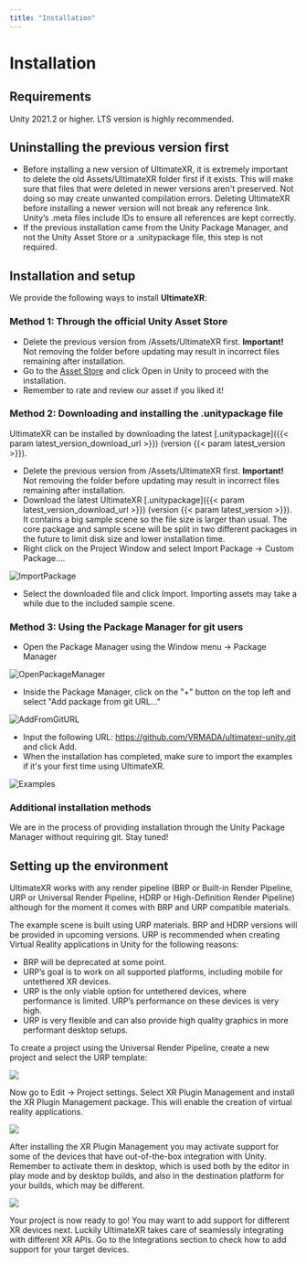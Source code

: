 ```yaml
---
title: "Installation"
---
```


# Installation

## Requirements

Unity 2021.2 or higher. LTS version is highly recommended.

## Uninstalling the previous version first

- Before installing a new version of UltimateXR, it is extremely important to delete the old Assets/UltimateXR folder first if it exists. This will make sure that files that were deleted in newer versions aren't preserved. Not doing so may create unwanted compilation errors.
Deleting UltimateXR before installing a newer version will not break any reference link. Unity’s .meta files include IDs to ensure all references are kept correctly.
- If the previous installation came from the Unity Package Manager, and not the Unity Asset Store or a .unitypackage file, this step is not required.

## Installation and setup

We provide the following ways to install **UltimateXR**:

### Method 1: Through the official Unity Asset Store

- Delete the previous version from /Assets/UltimateXR first. **Important!** Not removing the folder before updating may result in incorrect files remaining after installation.
- Go to the [Asset Store](https://assetstore.unity.com/packages/slug/236782) and click Open in Unity to proceed with the installation.
- Remember to rate and review our asset if you liked it!

### Method 2: Downloading and installing the .unitypackage file

UltimateXR can be installed by downloading the latest [.unitypackage]({{< param latest_version_download_url >}}) (version {{< param latest_version >}}).

- Delete the previous version from /Assets/UltimateXR first. **Important!** Not removing the folder before updating may result in incorrect files remaining after installation.
- Download the latest UltimateXR [.unitypackage]({{< param latest_version_download_url >}}) (version {{< param latest_version >}}). It contains a big sample scene so the file size is larger than usual. The core package and sample scene will be split in two different packages in the future to limit disk size and lower installation time.
- Right click on the Project Window and select Import Package -> Custom Package…. 

![ImportPackage](/media/docs/getting-started/installation/01ImportPackage.png)
  
- Select the downloaded file and click Import. Importing assets may take a while due to the included sample scene.

### Method 3: Using the Package Manager for git users

- Open the Package Manager using the Window menu -> Package Manager

![OpenPackageManager](https://user-images.githubusercontent.com/5702147/197527726-7700f742-1055-4a66-8508-cc61ee529c08.jpg)

- Inside the Package Manager, click on the "+" button on the top left and select "Add package from git URL..."

![AddFromGitURL](https://user-images.githubusercontent.com/5702147/197527755-cfc2a87c-980b-4ea3-96ee-34c385f79d86.JPG)

- Input the following URL: https://github.com/VRMADA/ultimatexr-unity.git and click Add.
- When the installation has completed, make sure to import the examples if it's your first time using UltimateXR.

![Examples](https://user-images.githubusercontent.com/5702147/197527794-2f304b4d-0b36-4058-96d1-b7e4d389c0a7.jpg)

### Additional installation methods

We are in the process of providing installation through the Unity Package Manager without requiring git. Stay tuned!

## Setting up the environment

UltimateXR works with any render pipeline (BRP or Built-in Render Pipeline, URP or Universal Render Pipeline, HDRP or High-Definition Render Pipeline) although for the moment it comes with BRP and URP compatible materials.

The example scene is built using URP materials. BRP and HDRP versions will be provided in upcoming versions.
URP is recommended when creating Virtual Reality applications in Unity for the following reasons:

- BRP will be deprecated at some point.
- URP’s goal is to work on all supported platforms, including mobile for untethered XR devices.
- URP is the only viable option for untethered devices, where performance is limited. URP’s performance on these devices is very high.
- URP is very flexible and can also provide high quality graphics in more performant desktop setups.
 
To create a project using the Universal Render Pipeline, create a new project and select the URP template:

![](/media/docs/getting-started/installation/02NewProject.png)

Now go to Edit -> Project settings. Select XR Plugin Management and install the XR Plugin Management package. This will enable the creation of virtual reality applications.

![](/media/docs/getting-started/installation/03XRPluginManagement1.png)
 
After installing the XR Plugin Management you may activate support for some of the devices that have out-of-the-box integration with Unity. Remember to activate them in desktop, which is used both by the editor in play mode and by desktop builds, and also in the destination platform for your builds, which may be different.

![](/media/docs/getting-started/installation/04XRPluginManagement2.png)
 
Your project is now ready to go! You may want to add support for different XR devices next. Luckily UltimateXR takes care of seamlessly integrating with different XR APIs. Go to the Integrations section to check how to add support for your target devices.
